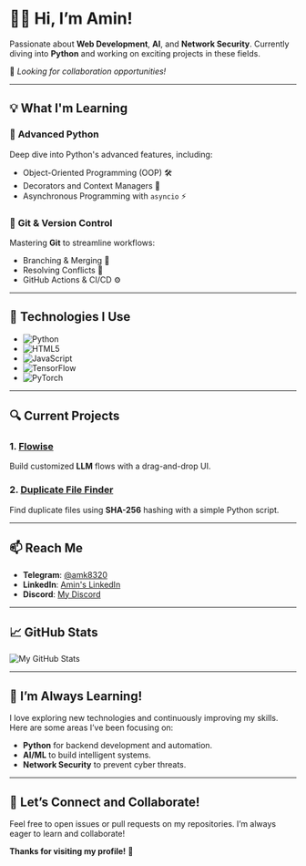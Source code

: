 # 👨‍💻 Hi, I’m Amin!

Passionate about **Web Development**, **AI**, and **Network Security**. Currently diving into **Python** and working on exciting projects in these fields.

🚀 *Looking for collaboration opportunities!*

---
## 💡 **What I'm Learning**

### 🐍 **Advanced Python**  
Deep dive into Python's advanced features, including:
- Object-Oriented Programming (OOP) 🛠️
- Decorators and Context Managers 🎯
- Asynchronous Programming with `asyncio` ⚡

### 🌿 **Git & Version Control**  
Mastering **Git** to streamline workflows:
- Branching & Merging 🌱
- Resolving Conflicts 🔄
- GitHub Actions & CI/CD ⚙️

---

## 🔧 **Technologies I Use**

- ![Python](https://img.shields.io/badge/Python-3776AB?style=for-the-badge&logo=python&logoColor=white)  
- ![HTML5](https://img.shields.io/badge/HTML5-E34F26?style=for-the-badge&logo=html5&logoColor=white)  
- ![JavaScript](https://img.shields.io/badge/JavaScript-F7DF1E?style=for-the-badge&logo=javascript&logoColor=black)  
- ![TensorFlow](https://img.shields.io/badge/TensorFlow-FF6F00?style=for-the-badge&logo=tensorflow&logoColor=white)  
- ![PyTorch](https://img.shields.io/badge/PyTorch-EE4C2C?style=for-the-badge&logo=pytorch&logoColor=white)  

---

## 🔍 **Current Projects**
### 1. **[Flowise](https://github.com/MRAmin0/Flowise)**  
Build customized **LLM** flows with a drag-and-drop UI.

### 2. **[Duplicate File Finder](https://github.com/MRAmin0/Duplicate-File-Finder)**  
Find duplicate files using **SHA-256** hashing with a simple Python script.

---

## 📫 **Reach Me**

- **Telegram**: [@amk8320](https://t.me/amk8320)
- **LinkedIn**: [Amin's LinkedIn](https://www.linkedin.com/in/amin-monajati/)
- **Discord**: [My Discord](https://discordapp.com/users/872238492401434624)

---

## 📈 **GitHub Stats**

![My GitHub Stats](https://github-readme-stats.vercel.app/api?username=MRAmin0&show_icons=true&hide_title=true&hide=prs&count_private=true&theme=radical)

---

## 🌱 **I’m Always Learning!**

I love exploring new technologies and continuously improving my skills. Here are some areas I’ve been focusing on:

- **Python** for backend development and automation.
- **AI/ML** to build intelligent systems.
- **Network Security** to prevent cyber threats.

---

## 💬 **Let’s Connect and Collaborate!**

Feel free to open issues or pull requests on my repositories. I’m always eager to learn and collaborate!

**Thanks for visiting my profile!** 🚀  
